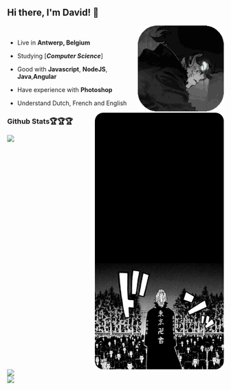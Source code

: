 ## Hi there, I'm David! 👋
<div>
 
<img src="gifpf.gif.gif" align="right" width="200" />

<br/>
 
- Live in **Antwerp, Belgium**

- Studying [***Computer Science***]

- Good with **Javascript**, **NodeJS**, **Java**,**Angular**

- Have experience with **Photoshop**


- Understand Dutch, French and English
  </p>

<img src="tokyo-rounded.png" width="300" align="right" />



  
### Github Stats🏆🏆🏆
 

<img align="left" width="400" src="https://github-readme-stats.vercel.app/api?username=daviddierckx&show_icons=true&theme=apprentice&show_icons=true&count_private=true" />

<img align="left" width="400" src="https://github-readme-stats.vercel.app/api/top-langs/?username=daviddierckx&hide=html, hide='Jupyter Notebook',php&theme=apprentice&langs_count=6" />


<img align="" width="400" src="https://github-readme-streak-stats.herokuapp.com/?user=daviddierckx&theme=dark" />
</div>





 
